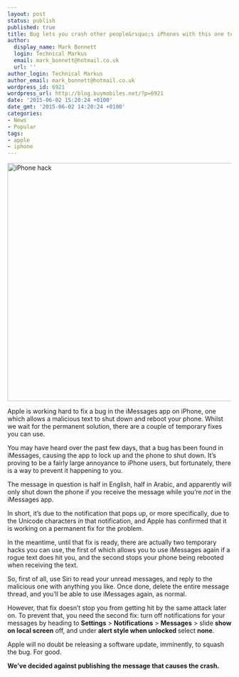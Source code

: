 ```yaml
---
layout: post
status: publish
published: true
title: Bug lets you crash other people&rsquo;s iPhones with this one text
author:
  display_name: Mark Bonnett
  login: Technical Markus
  email: mark_bonnett@hotmail.co.uk
  url: ''
author_login: Technical Markus
author_email: mark_bonnett@hotmail.co.uk
wordpress_id: 6921
wordpress_url: http://blog.buymobiles.net/?p=6921
date: '2015-06-02 15:20:24 +0100'
date_gmt: '2015-06-02 14:20:24 +0100'
categories:
- News
- Popular
tags:
- apple
- iphone
---
```

<p><img class="aligncenter wp-image-6922 size-full" src="https://a1comms-blog-buymobiles.storage.googleapis.com/2015/06/iPhone-hack.png" alt="iPhone hack" width="1003" height="534" /></p>
<p><span class="postStandFirst">Apple is working hard to fix a bug in the iMessages app on iPhone, one which allows a malicious text to shut down and reboot your phone. Whilst we wait for the permanent solution, there are a couple of temporary fixes you can use.</span></p>
<p>You may have heard over the past few days, that a bug has been found in iMessages, causing the app to lock up and the phone to shut down. It&rsquo;s proving to be a fairly large annoyance to iPhone users, but fortunately, there is a way to prevent it happening to you.</p>
<p>The message in question is half in English, half in Arabic, and apparently will only shut down the phone if you receive the message while you&rsquo;re <em>not</em> in the iMessages app.</p>
<p>In short, it&rsquo;s due to the notification that pops up, or more specifically, due to the Unicode characters <em>in</em> that notification, and Apple has confirmed that it is working on a permanent fix for the problem.</p>
<p>In the meantime, until that fix is ready, there are actually two temporary hacks you can use, the first of which&nbsp;allows you to use iMessages again if a rogue text does hit you, and the second stops&nbsp;your phone being&nbsp;rebooted when receiving the text.</p>
<p>So, first of all, use&nbsp;Siri to read your unread messages, and&nbsp;reply to the malicious one&nbsp;with anything you&nbsp;like. Once done, delete the entire message thread, and you&rsquo;ll be able to use iMessages again, as normal.</p>
<p>However, that fix doesn&rsquo;t stop you from getting hit by the same attack later on. To prevent that, you need the second fix: turn off notifications for your messages by heading to <strong>Settings</strong> > <strong>Notifications</strong> > <strong>Messages</strong> > slide <strong>show on local screen</strong> off, and under <strong>alert style when unlocked </strong>select <strong>none</strong>.</p>
<p>Apple will no doubt be releasing a software update, imminently,&nbsp;to squash the bug. For good.</p>
<p><strong>We&rsquo;ve decided against publishing the message that causes the crash.</strong></p>
